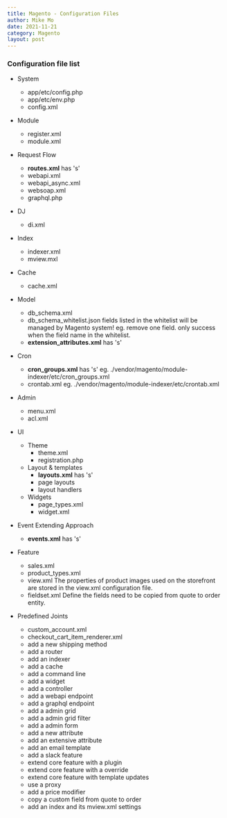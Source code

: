 ```yaml
---
title: Magento - Configuration Files
author: Mike Mo
date: 2021-11-21
category: Magento
layout: post
---
```


### Configuration file list
- System
  - app/etc/config.php
  - app/etc/env.php
  - config.xml
  
- Module
  - register.xml
  - module.xml

- Request Flow
  - <strong>routes.xml</strong> has 's'
  - webapi.xml
  - webapi_async.xml
  - websoap.xml
  - graphql.php
  
- DJ
  - di.xml
  
- Index
  - indexer.xml
  - mview.mxl

- Cache
  - cache.xml
  
- Model
  - db_schema.xml
  - db_schema_whitelist.json 
    fields listed in the whitelist will be managed by Magento system!
    eg. remove one field. 
        only success when the field name in the whitelist.
  - <strong>extension_attributes.xml</strong> has 's'

- Cron
  - <strong>cron_groups.xml</strong> has 's'
    eg. ./vendor/magento/module-indexer/etc/cron_groups.xml
  - crontab.xml
    eg. ./vendor/magento/module-indexer/etc/crontab.xml

- Admin
  - menu.xml
  - acl.xml
  
- UI
  - Theme
    - theme.xml
    - registration.php
  - Layout & templates
    - <strong>layouts.xml</strong> has 's'
    - page layouts
    - layout handlers
  - Widgets
    - page_types.xml
    - widget.xml

- Event Extending Approach
  - <strong>events.xml</strong> has 's'
  
- Feature
  - sales.xml
  - product_types.xml
  - view.xml
    The properties of product images used on the storefront are stored in the view.xml configuration file. 
  - fieldset.xml
    Define the fields need to be copied from quote to order entity.

- Predefined Joints
  - custom_account.xml
  - checkout_cart_item_renderer.xml
  - add a new shipping method
  - add a router
  - add an indexer
  - add a cache
  - add a command line 
  - add a widget
  - add a controller
  - add a webapi endpoint
  - add a graphql endpoint
  - add a admin grid
  - add a admin grid filter
  - add a admin form
  - add a new attribute
  - add an extensive attribute
  - add an email template
  - add a slack feature
  - extend core feature with a plugin
  - extend core feature with a override
  - extend core feature with template updates
  - use a proxy
  - add a price modifier
  - copy a custom field from quote to order
  - add an index and its mview.xml settings